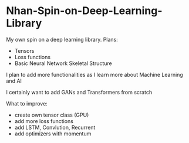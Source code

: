 # Nhan-Spin-on-Deep-Learning-Library

My own spin on a deep learning library.
Plans:
- Tensors
- Loss functions
- Basic Neural Network Skeletal Structure

I plan to add more functionalities as I learn more about Machine Learning and AI

I certainly want to add GANs and Transformers from scratch

What to improve:
- create own tensor class (GPU)
- add more loss functions
- add LSTM, Convlution, Recurrent
- add optimizers with momentum
